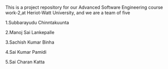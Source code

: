 This is a project repository for our Advanced Software Engineering course work-2,at Heriot-Watt University, and we are a team of five

1.Subbarayudu Chinntakuunta

2.Manoj Sai Lankepalle

3.Sachish Kumar Binha

4.Sai Kumar Pamidi

5.Sai Charan Katta


